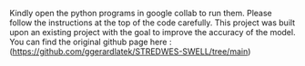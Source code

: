 Kindly open the python programs in google collab to run them.
Please follow the instructions at the top of the code carefully. 
This project was built upon an existing project with the goal to improve the accuracy of the model.
You can find the original github page here : (https://github.com/ggerardlatek/STREDWES-SWELL/tree/main) 
